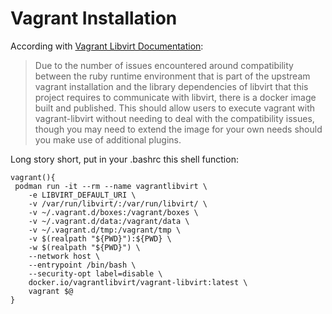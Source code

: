 # Vagrant Installation

According with [Vagrant Libvirt Documentation](https://vagrant-libvirt.github.io/vagrant-libvirt/installation.html):

> Due to the number of issues encountered around compatibility between the ruby 
runtime environment that is part of the upstream vagrant installation and the 
library dependencies of libvirt that this project requires to communicate with 
libvirt, there is a docker image built and published.
This should allow users to execute vagrant with vagrant-libvirt without needing 
to deal with the compatibility issues, though you may need to extend the image 
for your own needs should you make use of additional plugins.

Long story short, put in your .bashrc this shell function:

```
vagrant(){
 podman run -it --rm --name vagrantlibvirt \
    -e LIBVIRT_DEFAULT_URI \
    -v /var/run/libvirt/:/var/run/libvirt/ \
    -v ~/.vagrant.d/boxes:/vagrant/boxes \
    -v ~/.vagrant.d/data:/vagrant/data \
    -v ~/.vagrant.d/tmp:/vagrant/tmp \
    -v $(realpath "${PWD}"):${PWD} \
    -w $(realpath "${PWD}") \
    --network host \
    --entrypoint /bin/bash \
    --security-opt label=disable \
    docker.io/vagrantlibvirt/vagrant-libvirt:latest \
    vagrant $@
}
```
